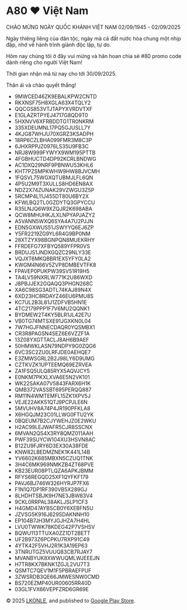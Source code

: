 # A80 ❤ Việt Nam



CHÀO MỪNG NGÀY QUỐC KHÁNH VIỆT NAM 02/09/1945 - 02/09/2025



Ngày thiêng liêng của dân tộc, ngày mà cả đất nước hòa chung một nhịp đập, nhớ về hành trình giành độc lập, tự do.

Hôm nay chúng tôi ở đây vui mừng và hân hoan chia sẻ #80 promo code dành riêng cho người Việt Nam!



Thời gian nhận mã từ nay cho tới 30/09/2025.



Thân ái và chào quyết thắng!



* 9MWCED46ZK9EBALKPW2CNTD
* RKXNSF75H8XGLA63X4TQLY2
* QQCGS853VTJTAPYXVRDVTXF
* E1GLAZRTPYEJ4717G8QD9T0
* 5HXNVV6XFRBDDTG1TR0NKRM
* 335XDEUMNL17PQ5GJUSLL7Y
* 4KJG87WHJU70XGRZ3KSADPH
* 18RP6CZLBHA099FMR3M8C3P
* 6JHXRPPJZ0976LS35U9FB3C
* NRJ8W999FYWYX9WM195PTTB
* 4FGBHUCTD4DP92KCRLBNDWG
* AC1DXQ29NRF9PBNWU53KHL6
* KHT7PZSMPKWHW9HW8BJVCMH
* 1FQSVL75WGXQTUBMJLFL6QN
* 4P5U2M9T3XULLS8HD6EN8AX
* NDZ2X74ZUNAK29VZWGU3Z5P
* 5RCMP4L11J455DT80U6BY2X
* KFWLBQ2TL0GZDYTQ3GPYCCU
* R35LNJQ6W9XZQJR2K698ABA
* QCW8MHUHKJLXLNPYAPJAZY2
* A5VANN5WXQ6SYA4A7U2PJJN
* EDN5GXWUS51JSWYYQ6EJ6ZP
* Y5FR2219ZG9YL6R4G9BP0NM
* 28XTZYX98BGNPQN8MUEKRHY
* FFRDEFG7XFBYQ589YFPR0VS
* BRDUJS1JNDXGQZC29NLY33E
* VQJXT6MKQBBR1EX5YFY0LA2
* KWGM4N66V5ZVP8DMBEVTFK8
* FPAVEP0PUKPW39SV51R19H5
* TA4LV59NXRLW771K2U86WXD
* J8PBJJEX2GQAQQ3PHGN268C
* XA6C98SG3ADTL74KAJ89N4X
* 6XD23HC8RDAYZ46EU6PMU8S
* KC7UL2B3L81J1ZDFVB5HN1E
* 4TC2179PPP1F7V6MU2QQNK1
* BYDMEW2T4KY5BLR1JL42E7U
* VB0TG74MTSXE91JGXKN0L04
* 7W7HGJFNNECDAQR0YQSMBX1
* CR3R8PAGSN4SEZ6E6VZZF1A
* 13Z08YXGTTACLJ8AH6B9AEF
* 50HMWKLASN79NDPY9G0ZQG6
* 6VC3SC2ZU0LRFJDE0AEHQE7
* E3ZMWSGRL2B2J98LY6D9UMG
* CZTKVZK1UPTEEMQ69EZRVEA
* ZA1FSQ5ULQ85RYX5AQVJCY5
* E0NKM7PKXLXVA6E5N2VK101
* WK22SAKA07V5843FARX6H1K
* QMB372VASSBT695PERQQ887
* RM11N4WMTEMFL15ZK1XPV5J
* VEJE22AKK51QTJ9PCPJLE6N
* 5MVUHV8A74P4JR190PFKLA8
* X6HGQJM23C01LLWG0FTU2YK
* 0BQEUM7B2CJYWEHJZ0E2WKU
* H2AC99LEJWAFR5CJR8SSCNX
* 6MVAN2QS4X3RY8QMZ011AAH
* PWF39SUYCW104XU3HSVN8AC
* B12ZU9FJRY6D3EX30A38FDE
* KNW82LBEDMZNEK1K441L14B
* YV6602K685MBXN5CZUQ1TNK
* 3H4C6MK969NMKZB4ZT68PVE
* KB23EUR08PTLQZA6APKJBMM
* RFYS6REGQD25XF1QYFKF179
* PAVJ6BJ746W326HYRJP7FX6
* F1N1Q7DP1RF390VB5X289GJ
* 8LHDHTSBJK9H7NE3JBW83V4
* 9CKL0RRPAL38AKLJSLP1CF3
* H4GMD47AYBSCB0Y6XEBFN5U
* JZVSG5K916J629SDAKNNH10
* EP104B7JH3MYJGJHZA7H4HL
* LVU0TWWK78KDEG42P7VSHSV
* BQWU113TTUXA0ZZ1DT2BETT
* UF2B973Z6PCPKU7RXP91C49
* 4YTK42F5VHJ2R1K3A19EP63
* 3TNRUTGZ5VUUQ83CB7RJAY7
* MVANBYUK8XWWUQMLWJEEEJN
* H7TR8KX7BKNK1ZGJL2VU7T3
* QSMTC7QEV1M1F5PBRAEFPUF
* 3ZWSRDB3QE66JMWESNW0CMD
* BS720EZMP40UR00605RR40D
* 03GL1FVX66VEPFZRD6GR69E





© 2025 [LKONLE](https://t.me/lkonle), and published to [Google Play Store](https://play.google.com/store/apps/details?id=com.lkonlesoft.smartsleep).

